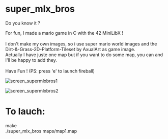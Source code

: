 # super_mlx_bros
Do you know it ?

For fun, I made a mario game in C with the 42 MiniLibX !\
\
I don't make my own images, so i use super mario world images and the Dirt-&-Grass-2D-Platform-Tileset by AxualArt as game image.
\
Actually I have juste one map but if you want to do some map, you can and I'll be happy to add they. \
\
Have Fun ! (PS: press 'e' to launch fireball)


![screen_supermlxbros1](https://user-images.githubusercontent.com/96475943/186989139-9265d14c-e919-4453-a61f-59a4629f2f71.png)

![screen_supermlxbros2](https://user-images.githubusercontent.com/96475943/186989491-5098df51-c77f-4fb6-b78a-76d7239e10ef.png)

# To lauch:
make \
./super_mlx_bros maps/map1.map
